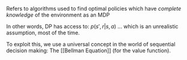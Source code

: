 Refers to algorithms used to find optimal policies which have *complete knowledge* of the environment as an MDP

In other words, DP has access to:  $p(s',r|s,a)$  ... which is an unrealistic assumption, most of the time.

To exploit this, we use a universal concept in the world of sequential decision making: The [[Bellman Equation]] (for the value function).